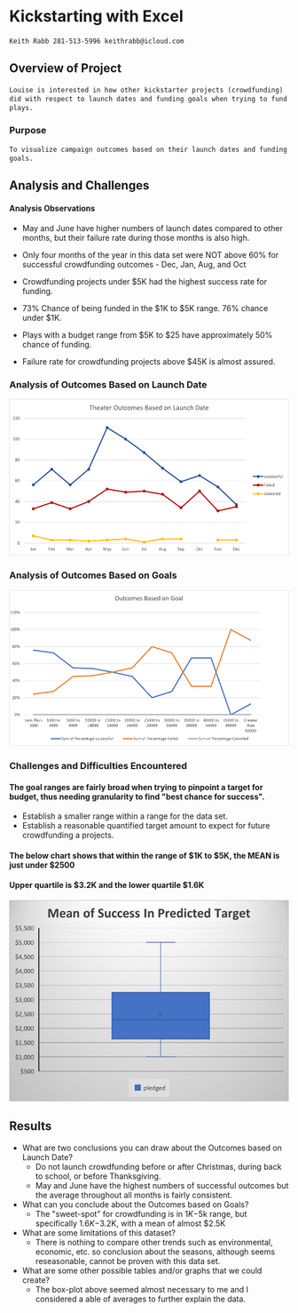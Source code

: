 # Kickstarting with Excel
    Keith Rabb 281-513-5996 keithrabb@icloud.com
## Overview of Project
    Louise is interested in how other kickstarter projects (crowdfunding) did with respect to launch dates and funding goals when trying to fund plays.
### Purpose 
    To visualize campaign outcomes based on their launch dates and funding goals.
## Analysis and Challenges
#### Analysis Observations
- May and June have higher numbers of launch dates compared to other months, but their failure rate during those months is also high.
- Only four months of the year in this data set were NOT above 60% for successful crowdfunding outcomes - Dec, Jan, Aug, and Oct

- Crowdfunding projects under $5K had the highest success rate for funding.
- 73% Chance of being funded in the $1K to $5K range. 76% chance under $1K. 
- Plays with a budget range from $5K to $25 have approximately 50% chance of funding.
- Failure rate for crowdfunding projects above $45K is almost assured.
### Analysis of Outcomes Based on Launch Date
![Theater_Outcomes_vs_Launch](Resources/Theater_Outcomes_vs_Launch.png)

### Analysis of Outcomes Based on Goals
![Outcomes_vs_Goals](Resources/Outcomes_vs_Goals.png)

### Challenges and Difficulties Encountered

#### The goal ranges are fairly broad when trying to pinpoint a target for budget, thus needing granularity to find "best chance for success".
- Establish a smaller range within a range for the data set.
- Establish a reasonable quantified target amount to expect for future crowdfunding a projects.

#### The below chart shows that within the range of $1K to $5K, the MEAN is just under $2500
#### Upper quartile is $3.2K and the lower quartile $1.6K
![Mean_of_success_predicted_target](Mean_of_success_predicted_target.png)
    
## Results

- What are two conclusions you can draw about the Outcomes based on Launch Date?
    - Do not launch crowdfunding before or after Christmas, during back to school, or before Thanksgiving.
    - May and June have the highest numbers of successful outcomes but the average throughout all months is fairly consistent.
- What can you conclude about the Outcomes based on Goals?
    - The "sweet-spot" for crowdfunding is in $1K-$5k range, but specifically $1.6K-$3.2K, with a mean of almost $2.5K
- What are some limitations of this dataset?
   - There is nothing to compare other trends such as environmental, economic, etc. so conclusion about the seasons, although seems reseasonable, cannot be proven with this data set.  
- What are some other possible tables and/or graphs that we could create?
    - The box-plot above seemed almost necessary to me and I considered a able of averages to further explain the data.
